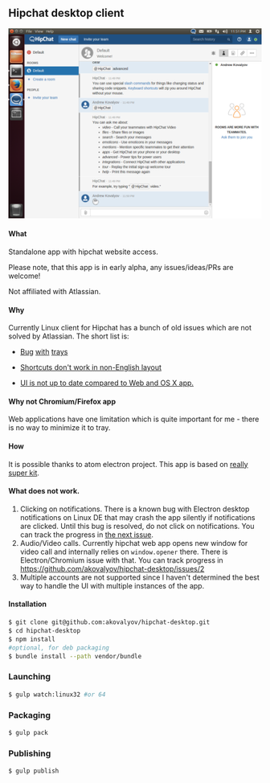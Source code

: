 ## Hipchat desktop client

![Ubuntu screenshot](doc/images/ubuntu_1024x768.png)

#### What

Standalone app with hipchat website access.

Please note, that this app is in early alpha, any issues/ideas/PRs are welcome!

Not affiliated with Atlassian.

#### Why

Currently Linux client for Hipchat has a bunch of old issues which are not solved by Atlassian.
The short list is:
- [Bug](https://help.hipchat.com/forums/138883-suggestions-ideas/suggestions/4013212-linux-client-is-missing-notification-area-icon) [with](https://help.hipchat.com/forums/138883-suggestions-ideas/suggestions/4184974-linux-client-doesn-t-put-the-icon-in-the-system-tr) [trays](https://help.hipchat.com/forums/138883-suggestions-ideas/suggestions/5525589-gnome-shell-system-tray-extension-for-hipchat-like)

- [Shortcuts don't work in non-English layout](https://help.hipchat.com/forums/138883-suggestions-ideas/suggestions/4566565-non-english-layout-does-not-let-copy-paste)

- [UI is not up to date compared to Web and OS X app.](https://flowdock.uservoice.com/forums/36827-general/suggestions/5366511-add-a-linux-desktop-app)

#### Why not Chromium/Firefox app

Web applications have one limitation which is quite important for me - there is no way to minimize it to tray.

#### How

It is possible thanks to atom electron project. This app is based on [really super kit](https://github.com/Aluxian/electron-superkit).

#### What does not work.

1. Clicking on notifications. There is a known bug with Electron desktop notifications on Linux DE that may crash the app silently if notifications are clicked. Until this bug is resolved, do not click on notifications. You can track the progress in [the next issue](https://github.com/akovalyov/hipchat-desktop/issues/1).
2. Audio/Video calls. Currently hipchat web app opens new window for video call and internally relies on `window.opener` there. There is Electron/Chromium issue with that. You can track progress in https://github.com/akovalyov/hipchat-desktop/issues/2
3. Multiple accounts are not supported since I haven't determined the best way to handle the UI with multiple instances of the app.

#### Installation

````sh
$ git clone git@github.com:akovalyov/hipchat-desktop.git
$ cd hipchat-desktop
$ npm install
#optional, for deb packaging
$ bundle install --path vendor/bundle
````

### Launching

```sh
$ gulp watch:linux32 #or 64
```

### Packaging

```sh
$ gulp pack
```

### Publishing

```sh
$ gulp publish
```
